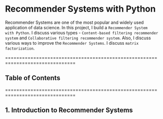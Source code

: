 # Recommender Systems with Python


Recommender Systems are one of the most popular and widely used application of data science. In this project, I build a `Recommender System with Python`. I discuss various types - `Content-based filtering recommender system` and `Collaborative filtering recommender system`. Also, I discuss various ways to improve the `Recommender Systems`. I discuss `matrix factorization`.

===============================================================================


## Table of Contents


===============================================================================


## 1. Introduction to Recommender Systems





